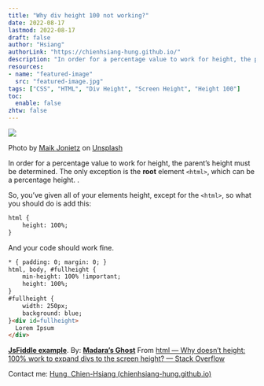 ```yaml
---
title: "Why div height 100 not working?"
date: 2022-08-17
lastmod: 2022-08-17
draft: false
author: "Hsiang"
authorLink: "https://chienhsiang-hung.github.io/"
description: "In order for a percentage value to work for height, the parent’s height must be determined. The only exception is the root element \u003Chtml\u003E…"
resources:
- name: "featured-image"
  src: "featured-image.jpg"
tags: ["CSS", "HTML", "Div Height", "Screen Height", "Height 100"]
toc:
  enable: false
zhtw: false
---
```

![](https://miro.medium.com/max/1400/0*4HIOoTmqaDQUOh0n)

Photo by  [Maik Jonietz](https://unsplash.com/@der_maik_?utm_source=medium&utm_medium=referral)  on  [Unsplash](https://unsplash.com/?utm_source=medium&utm_medium=referral)

In order for a percentage value to work for height, the parent’s height must be determined. The only exception is the  **root**  element  `<html>`, which can be a percentage height. .

So, you’ve given all of your elements height, except for the  `<html>`, so what you should do is add this:
```html
html {  
    height: 100%;  
}
```
And your code should work fine.
```html
* { padding: 0; margin: 0; }  
html, body, #fullheight {  
    min-height: 100% !important;  
    height: 100%;  
}  
#fullheight {  
    width: 250px;  
    background: blue;  
}<div id=fullheight>  
  Lorem Ipsum          
</div>
```
[**JsFiddle example**](http://jsfiddle.net/MadaraUchiha/KfjGU/). By:  [**Madara’s Ghost**](https://stackoverflow.com/users/871050/madaras-ghost)  From  [html — Why doesn’t height: 100% work to expand divs to the screen height? — Stack Overflow](https://stackoverflow.com/questions/7049875/why-doesnt-height-100-work-to-expand-divs-to-the-screen-height)

Contact me:  [Hung, Chien-Hsiang (chienhsiang-hung.github.io)](https://chienhsiang-hung.github.io/)